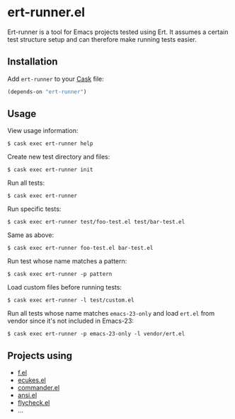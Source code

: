 # ert-runner.el

Ert-runner is a tool for Emacs projects tested using Ert. It assumes a
certain test structure setup and can therefore make running tests
easier.

## Installation

Add `ert-runner` to your [Cask](https://github.com/rejeep/cask.el) file:

```lisp
(depends-on "ert-runner")
```

## Usage

View usage information:

    $ cask exec ert-runner help

Create new test directory and files:

    $ cask exec ert-runner init

Run all tests:

    $ cask exec ert-runner

Run specific tests:

    $ cask exec ert-runner test/foo-test.el test/bar-test.el

Same as above:

    $ cask exec ert-runner foo-test.el bar-test.el

Run test whose name matches a pattern:

    $ cask exec ert-runner -p pattern

Load custom files before running tests:

    $ cask exec ert-runner -l test/custom.el

Run all tests whose name matches `emacs-23-only` and load `ert.el`
from vendor since it's not included in Emacs-23:

    $ cask exec ert-runner -p emacs-23-only -l vendor/ert.el

## Projects using

* [f.el](https://github.com/rejeep/f.el)
* [ecukes.el](https://github.com/rejeep/ecukes)
* [commander.el](https://github.com/rejeep/commander.el)
* [ansi.el](https://github.com/rejeep/ansi)
* [flycheck.el](https://github.com/lunaryorn/flycheck)
* ...
